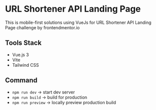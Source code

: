 # URL Shortener API Landing Page

This is mobile-first solutions using VueJs for URL Shortener API Landing Page challenge by frontendmentor.io

## Tools Stack

- Vue.js 3
- Vite
- Tailwind CSS

## Command

- `npm run dev` -> start dev server
- `npm run build` -> build for production
- `npm run preview` -> locally preview production build
